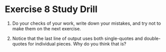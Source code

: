  # Exercise 8 Study Drill 

 1. Do your checks of your work, write down your mistakes, and try not to make them on the next exercise.

 2. Notice that the last line of output uses both single-quotes and double-quotes for individual 
 pieces. Why do you think that is? 